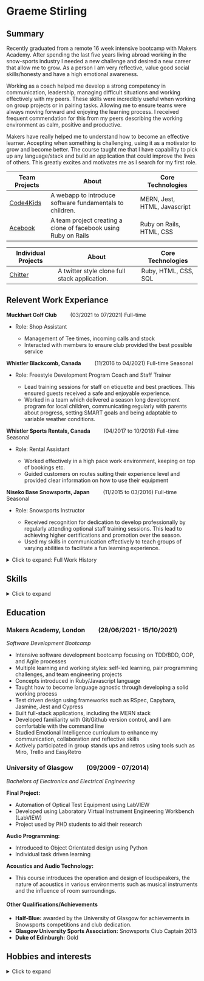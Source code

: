 # Graeme Stirling

## Summary

Recently graduated from a remote 16 week intensive bootcamp with Makers Academy. After spending the last five years living abroad working in the snow-sports industry I needed a new challenge and desired a new career that allow me to grow. As a person I am very reflective, value good social skills/honesty and have a high emotional awareness.

Working as a coach helped me develop a strong competency in communication, leadership, managing difficult situations and working effectively with my peers. These skills were incredibly useful when working on group projects or in pairing tasks. Allowing me to ensure teams were always moving forward and enjoying the learning process. I received frequent commendation for this from my peers describing the working environment as calm, positive and productive.  

Makers have really helped me to understand how to become an effective learner. Accepting when something is challenging, using it as a motivator to grow and become better. The course taught me that I have capability to pick up any language/stack and build an application that could improve the lives of others. This greatly excites and motivates me as I search for my first role.      

| Team Projects         | About     | Core Technologies         |
| --------------------------------------------------------------------- | --------------------------------------------------------------------------------------- | ------------------------- |
| [Code4Kids](https://github.com/moby-codes/makers-final-project.git)| A webapp to introduce software fundamentals to children. | MERN, Jest, HTML, Javascript |
| [Acebook](https://github.com/Nicola-Carroll/acebook.git)    | A team project creating a clone of facebook using Ruby on Rails | Ruby on Rails, HTML, CSS  |



| Individual Projects | About | Core Technologies |
| --------------------------------------------------------------------- | --------------------------------------------------------------------------------------- | ------------------------- |
| [Chitter](https://github.com/gjstirling/chitter-challenge.git) | A twitter style clone full stack application. |  Ruby, HTML, CSS, SQL  |


## Relevent Work Experiance 

**Muckhart Golf Club** &nbsp;  &nbsp; &nbsp;  &nbsp; (03/2021 to 07/2021) Full-time 

- Role: Shop Assistant

  - Management of Tee times, incoming calls and stock
  - Interacted with members to ensure club provided the best possible service

**Whistler Blackcomb, Canada** &nbsp;  &nbsp; &nbsp;  &nbsp; (11/2016 to 04/2021) Full-time Seasonal    

- Role: Freestyle Development Program Coach and Staff Trainer

  - Lead training sessions for staff on etiquette and best practices. This ensured guests received a safe and enjoyable experience. 
  - Worked in a team which delivered a season long development program for local children, communicating regularly with parents about progress, setting SMART         goals and being adaptable to variable weather conditions.

**Whistler Sports Rentals, Canada** &nbsp;  &nbsp; &nbsp;  &nbsp; (04/2017 to 10/2018) Full-time Seasonal

- Role: Rental Assistant 

  - Worked effectively in a high pace work environment, keeping on top of bookings etc. 
  - Guided customers on routes suiting their experience level and provided clear information on how to use their equipment

**Niseko Base Snowsports, Japan** &nbsp;  &nbsp; &nbsp;  &nbsp; (11/2015 to 03/2016) Full-time Seasonal

- Role: Snowsports Instructor

  - Received recognition for dedication to develop professionally by regularly attending optional staff training sessions. This lead to achieving higher             certifications and promotion over the season. 
  - Used my skills in communication effectively to teach groups of varying abilities to facilitate a fun learning experience.

<details>
  <summary>Click to expand: Full Work History</summary>
  
**Muckhart Golf Club** &nbsp;  &nbsp; &nbsp;  &nbsp; (03/2021 to 07/2021) Full-time 
  
- Role: Shop Assistant
  - Management of Tee times, incoming calls and stock
  - Interacted with members to ensure club provided the best possible service

**The Bottle Shop** &nbsp;  &nbsp; &nbsp;  &nbsp; (04/2020 to 03/2021) Full-time  
  
- Role: Shop Assistant/Delivery Driver
  - Delivered shop/website orders
  - Opening/closing duties 

**Whistler Blackcomb, Canada** &nbsp;  &nbsp; &nbsp;  &nbsp; (11/2016 to 04/2021) Full-time Seasonal
  
- Role: Freestyle Development Program Coach and Staff Trainer
  - Lead training sessions for staff on etiquette and best practices. This ensured guests received a safe and enjoyable experience. 
  - Worked in a team which delivered a season long development program for local children, communicating regularly with parents about progress, setting SMART         goals and being adaptable to variable weather conditions.
  
**Thredbo Resort, Australia** &nbsp;  &nbsp; &nbsp;  &nbsp; (06/2019 to 10/2019) Full-time Seasonal  
  
- Role: Moguls Coach/Instructor
  - Contributing team member to a successful season long schools program
  
**Whistler Sports Rentals, Canada** &nbsp;  &nbsp; &nbsp;  &nbsp; (04/2017 to 10/2018) Full-time Seasonal 
  
- Role: Rental Assistant 
  - Worked effectively in a high pace work environment, keeping on top of bookings etc. 
  - Guided customers on routes suiting their experience level and provided clear information on how to use their equipment

**Muircot Farmshop, Scotland** &nbsp;  &nbsp; &nbsp;  &nbsp; (07/2016 to 11/2016) Full-time   
  
- Role: Service Staff

**Niseko Base Snowsports, Japan** &nbsp;  &nbsp; &nbsp;  &nbsp; (11/2015 to 03/2016) Full-time Seasonal    
- Role: Snowsports Instructor
  - Received recognition for dedication to develop professionally by regularly attending optional staff training sessions. This lead to achieving higher             certifications and promotion over the season. 
  - Used my skills in communication effectively to teach groups of varying abilities to facilitate a fun learning experience.
  
**Gnomes Alpine Sports, New Zealand** &nbsp;  &nbsp; &nbsp;  &nbsp;(06/2015 to 10/2016) Full-time Seasonal  
- Role: Ski Boot Fitter 
  
**Ellis Brigham, Scotland** &nbsp;  &nbsp; &nbsp;  &nbsp; (09/2014 to 03/2015) Full-time Seasonal  
- Role: Ski Boot Fitter
  
**Snow Factor, Scotland** &nbsp;  &nbsp; &nbsp;  &nbsp; (01/2011 to 05/2015) Part-time   
(Sabatical year from University) &nbsp;  &nbsp; &nbsp;  &nbsp; (09/2012 to 09/2013) Full-time
- Role: Snowsports Instructor 
  
</details>

## Skills

<details>
  <summary>Click to expand</summary>

#### Communication 

Working in teams/pairs on programming challenges with Makers Academy. Using agile processes to break work down into incremental tickets and keeping communication transparent in remote working enviroment.
  
#### Leadership 

Leading clients in dangerious and risky enviroments

#### Problem Solving  

  Keen eye for details 
  Reflective in nature, always trying improve my working process
  Working with challenging pair tasks/team projects 

</details>

## Education

### Makers Academy, London &nbsp;  &nbsp; &nbsp;  &nbsp; (28/06/2021 - 15/10/2021) 					
*Software Development Bootcamp*
- Intensive software development bootcamp focusing on TDD/BDD, OOP, and Agile processes
- Multiple learning and working styles: self-led learning, pair programming challenges, and team engineering projects
- Concepts introduced in Ruby/Javascript language 
- Taught how to become language agnostic through developing a solid working process
- Test driven design using frameworks such as RSpec, Capybara, Jasmine, Jest and Cypress
- Built full-stack applications, including the MERN stack
- Developed familiarity with Git/Github version control, and I am comfortable with the command line
- Studied Emotional Intelligence curriculum to enhance my communication, collaboration and reflective skills
- Actively participated in group stands ups and retros using tools such as Miro, Trello and EasyRetro

  
### University of Glasgow &nbsp;  &nbsp; &nbsp;  &nbsp; (09/2009 - 07/2014)

*Bachelors of Electronics and Electrical Engineering*		

**Final Project:** 
- Automation of Optical Test Equipment using LabVIEW
- Developed using Laboratory Virtual Instrument Engineering Workbench (LabVIEW) 
- Project used by PHD students to aid their research 

**Audio Programming:** 
- Introduced to Object Orientated design using Python 
- Individual task driven learning 

**Acoustics and Audio Technology:**
- This course introduces the operation and design of loudspeakers, the nature of acoustics in various environments such as musical instruments and the influence of room surroundings.

 #### Other Qualifications/Achievements

- **Half-Blue:** awarded by the University of Glasgow for achievements in Snowsports competitions and club dedication.
- **Glasgow University Sports Association:** Snowsports Club Captain 2013 
- **Duke of Edinburgh:** Gold
  
## Hobbies and interests 

<details>
  <summary>Click to expand</summary>
  <br>
  
**Outdoor Activities:**
- In particular snowsports, cycling and climbing. Experiancing the outdoors/elements is a great source of relaxation to me outside of working life. My holidays will always include some kind of outdoor physical activity.    

**Formula One:**
- What interests me in particular is the way team dynamics can boost performance and the mental resilience drivers need to overcome great external pressure. I also love listening to insights on technical innovations introduced by teams to give them a competitive edge and how strategy can determine the outcome of a race.

**Cooking/Baking:**
- Very inspired by asian flavours and dishes. Also enjoy making simple tasty baked goods. 
 </details>
